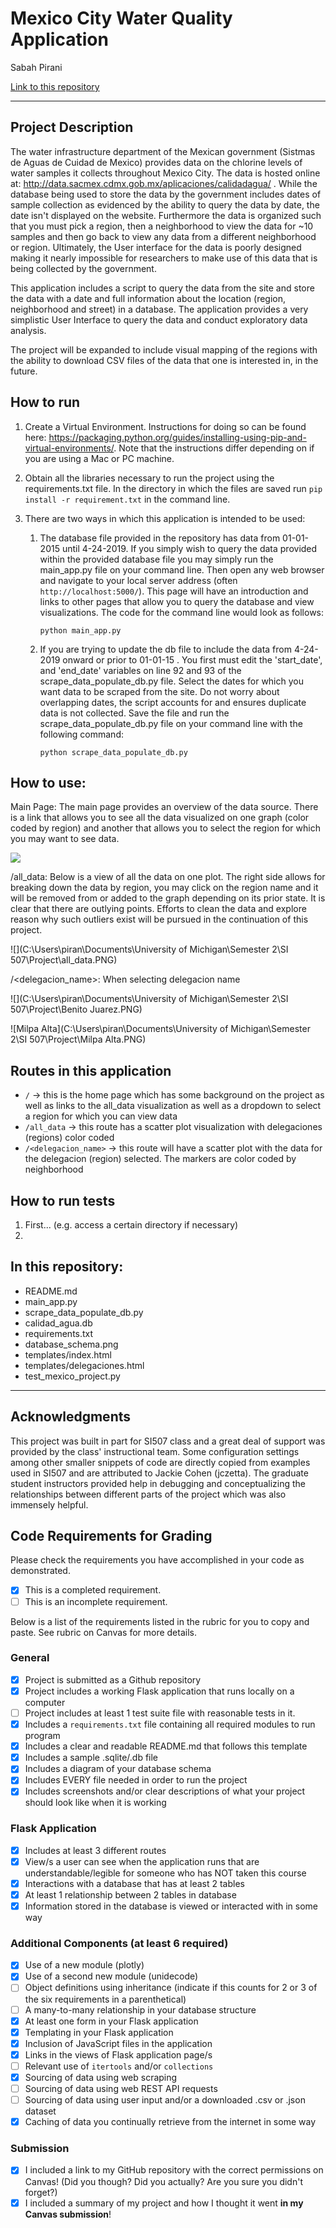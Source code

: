 # Mexico City Water Quality Application

Sabah Pirani

[Link to this repository](<https://github.com/Sabah-pirani/Mexico_City_Chlorine_Levels_Application>)

---

## Project Description

The water infrastructure department of the Mexican government (Sistmas de Aguas de Cuidad de Mexico) provides data on the chlorine levels of water samples it collects throughout Mexico City. The data is hosted online at: http://data.sacmex.cdmx.gob.mx/aplicaciones/calidadagua/ . While the database being used to store the data by the government includes dates of sample collection as evidenced by the ability to query the data by date, the date isn't displayed on the website. Furthermore the data is organized such that you must pick a region, then a neighborhood to view the data for ~10 samples and then go back to view any data from a different neighborhood or region. Ultimately, the User interface for the data is poorly designed making it nearly impossible for researchers to make use of this data that is being collected by the government. 

This application includes a script to query the data from the site and store the data with a date and full information about the location (region, neighborhood and street) in a database. The application provides a very simplistic User Interface to query the data and conduct exploratory data analysis. 

The project will be expanded to include visual mapping of the regions with the ability to download CSV files of the data that one is interested in, in the future. 

## How to run

1.  Create a Virtual Environment. Instructions for doing so can be found here: <https://packaging.python.org/guides/installing-using-pip-and-virtual-environments/>. Note that the instructions differ depending on if you are using a Mac or PC machine. 

2. Obtain all the libraries necessary to run the project using the requirements.txt file. In the directory in which the files are saved run `pip install -r requirement.txt` in the command line. 

3. There are two ways in which this application is intended to be used:

   1. The database file provided in the repository has data from 01-01-2015 until 4-24-2019. If you simply wish to query the data provided within the provided database file you may simply run the main_app.py file on your command line. Then open any web browser and navigate to your local server address (often ` http://localhost:5000/`). This page will have an introduction and links to other pages that allow you to query the database and view visualizations. The code for the command line would look as follows: 

      `python main_app.py`

   2. If you are trying to update the db file to include the data from 4-24-2019 onward or prior to  01-01-15 . You first must edit the 'start_date', and 'end_date' variables on line 92 and 93 of the scrape_data_populate_db.py file. Select the dates for which you want data to be scraped from the site. Do not worry about overlapping dates, the script accounts for and ensures duplicate data is not collected.  Save the file and run the scrape_data_populate_db.py file on your command line with the following command: 

      `python scrape_data_populate_db.py`

## How to use:

Main Page: The main page provides an overview of the data source. There is a link that allows you to see all the data visualized on one graph (color coded by region) and another that allows you to select the region for which you may want to see data.

![](<https://github.com/Sabah-pirani/Mexico_City_Chlorine_Levels_Application/main_pg.png>)

/all_data: Below is a view of all the data on one plot. The right side allows for breaking down the data by region, you may click on the region name and it will be removed from or added to the graph depending on its prior state. It is clear that there are outlying points. Efforts to clean the data and explore reason why such outliers exist will be pursued in the continuation of this project. 

![](C:\Users\piran\Documents\University of Michigan\Semester 2\SI 507\Project\all_data.PNG)

/<delegacion_name>: When selecting delegacion name 

![](C:\Users\piran\Documents\University of Michigan\Semester 2\SI 507\Project\Benito Juarez.PNG)

![Milpa Alta](C:\Users\piran\Documents\University of Michigan\Semester 2\SI 507\Project\Milpa Alta.PNG)

## Routes in this application

- `/` -> this is the home page which has some background on the project as well as links to the all_data visualization as well as a dropdown to select a region for which you can view data
- `/all_data` -> this route has a scatter plot visualization with delegaciones (regions) color coded 
- `/<delegacion_name>` -> this route will have a scatter plot with the data for the delegacion (region) selected. The markers are color coded by neighborhood

## How to run tests
1. First... (e.g. access a certain directory if necessary)
2. 

## In this repository:

- README.md
- main_app.py
- scrape_data_populate_db.py
- calidad_agua.db
- requirements.txt
- database_schema.png
- templates/index.html
- templates/delegaciones.html
- test_mexico_project.py

---
## Acknowledgments

This project was built in part for SI507 class and a great deal of support was provided by the class' instructional team. Some configuration settings among other smaller snippets of code are directly copied from examples used in SI507 and are attributed to Jackie Cohen (jczetta). The graduate student instructors provided help in debugging and conceptualizing the relationships between different parts of the project which was also immensely helpful. 

## Code Requirements for Grading

Please check the requirements you have accomplished in your code as demonstrated.
- [x] This is a completed requirement.
- [ ] This is an incomplete requirement.

Below is a list of the requirements listed in the rubric for you to copy and paste.  See rubric on Canvas for more details.

### General
- [x] Project is submitted as a Github repository
- [x] Project includes a working Flask application that runs locally on a computer
- [ ] Project includes at least 1 test suite file with reasonable tests in it.
- [x] Includes a `requirements.txt` file containing all required modules to run program
- [x] Includes a clear and readable README.md that follows this template
- [x] Includes a sample .sqlite/.db file
- [x] Includes a diagram of your database schema
- [x] Includes EVERY file needed in order to run the project
- [x] Includes screenshots and/or clear descriptions of what your project should look like when it is working

### Flask Application
- [x] Includes at least 3 different routes
- [x] View/s a user can see when the application runs that are understandable/legible for someone who has NOT taken this course
- [x] Interactions with a database that has at least 2 tables
- [x] At least 1 relationship between 2 tables in database
- [x] Information stored in the database is viewed or interacted with in some way

### Additional Components (at least 6 required)
- [x] Use of a new module (plotly)
- [x] Use of a second new module (unidecode)
- [ ] Object definitions using inheritance (indicate if this counts for 2 or 3 of the six requirements in a parenthetical)
- [ ] A many-to-many relationship in your database structure
- [x] At least one form in your Flask application
- [x] Templating in your Flask application
- [x] Inclusion of JavaScript files in the application
- [x] Links in the views of Flask application page/s
- [ ] Relevant use of `itertools` and/or `collections`
- [x] Sourcing of data using web scraping
- [ ] Sourcing of data using web REST API requests
- [ ] Sourcing of data using user input and/or a downloaded .csv or .json dataset
- [x] Caching of data you continually retrieve from the internet in some way

### Submission
- [x] I included a link to my GitHub repository with the correct permissions on Canvas! (Did you though? Did you actually? Are you sure you didn't forget?)
- [x] I included a summary of my project and how I thought it went **in my Canvas submission**!
